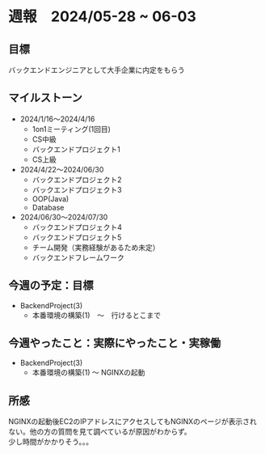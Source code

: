 # 週報　2024/05-28 ~ 06-03

## 目標
バックエンドエンジニアとして大手企業に内定をもらう

## マイルストーン
- 2024/1/16〜2024/4/16
    - 1on1ミーティング(1回目)
    - CS中級
    - バックエンドプロジェクト1
    - CS上級
- 2024/4/22〜2024/06/30
   - バックエンドプロジェクト2
   - バックエンドプロジェクト3
   - OOP(Java)
   - Database
- 2024/06/30〜2024/07/30
    - バックエンドプロジェクト4
    - バックエンドプロジェクト5
    - チーム開発（実務経験があるため未定）
    - バックエンドフレームワーク

## 今週の予定：目標
- BackendProject(3)
  - 本番環境の構築(1)　〜　行けるとこまで

## 今週やったこと：実際にやったこと・実稼働
- BackendProject(3)
  - 本番環境の構築(1) 〜 NGINXの起動
  
## 所感
NGINXの起動後EC2のIPアドレスにアクセスしてもNGINXのページが表示されない。他の方の質問を見て調べているが原因がわからず。  
少し時間がかかりそう。。。
